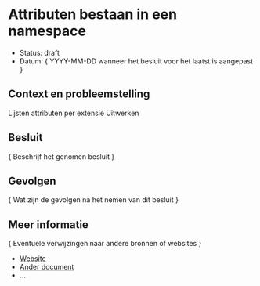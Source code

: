 # Attributen bestaan in een namespace

- Status: draft 
- Datum: { YYYY-MM-DD wanneer het besluit voor het laatst is aangepast }


## Context en probleemstelling

Lijsten attributen per extensie 
Uitwerken


## Besluit

{ Beschrijf het genomen besluit }


## Gevolgen

{ Wat zijn de gevolgen na het nemen van dit besluit }


<!-- Optioneel -->
## Meer informatie

{ Eventuele verwijzingen naar andere bronnen of websites }

- [Website](https://example.com)
- [Ander document](https://example.com)
- ...

